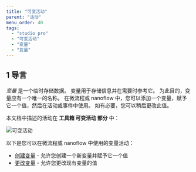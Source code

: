 ```yaml
---
title: "可变活动"
parent: "活动"
menu_order: 40
tags:
  - "studio pro"
  - "可变活动"
  - "变量"
  - "变量"
---
```


## 1 导言

*变量* 是一个临时存储数据。 变量用于存储信息并在需要时参考它。 为此目的，变量应有一个唯一的名称。 在微流程或 nanoflow 中，您可以添加一个变量，赋予它一个值，然后在活动或事件中使用。 如有必要，您可以稍后更改此值。

本文档中描述的活动在 **工具箱 **可变活动** 部分** 中：

![可变活动](attachments/variable-activities/variable-activities.png)

以下是您可以在微流程或 nanoflow 中使用的变量活动：

* [创建变量](create-variable) - 允许您创建一个新变量并赋予它一个值
* [更改变量](change-variable) - 允许您更改现有变量的值 